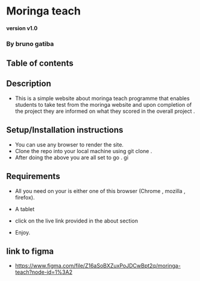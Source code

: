 # Moringa teach

#### version v1.0

### By bruno gatiba 

## Table of contents


## Description  
* This is a simple website about moringa teach programme that enables students to take test from the moringa website and upon completion of the project  they are informed on what they scored in the overall project .
## Setup/Installation instructions 
* You can use any browser to render the site.
* Clone the repo into your local machine using git clone .
* After doing the above you are all set to go . gi


## Requirements 
* All you need on your is either one of this browser (Chrome , mozilla , firefox).

* A tablet



* click on the live link provided in the about section 
* Enjoy.

## link  to figma
* https://www.figma.com/file/Z16aSoBXZuxPoJDCwBpt2q/moringa-teach?node-id=1%3A2
